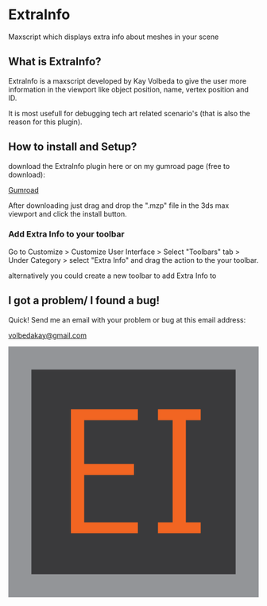 # ExtraInfo
Maxscript which displays extra info about meshes in your scene

## What is ExtraInfo?
ExtraInfo is a maxscript developed by Kay Volbeda to give the user more information in the viewport like object position, name, vertex position and ID.

It is most usefull for debugging tech art related scenario's (that is also the reason for this plugin).

## How to install and Setup?
download the ExtraInfo plugin here or on my gumroad page (free to download):

[Gumroad](https://gum.co/GpJEh)

After downloading just drag and drop the ".mzp" file in the 3ds max viewport and click the install button.

### Add Extra Info to your toolbar
Go to Customize > Customize User Interface > Select "Toolbars" tab >
Under Category > select "Extra Info"
and drag the action to the your toolbar.

alternatively you could create a new toolbar to add Extra Info to

## I got a problem/ I found a bug!
Quick!
Send me an email with your problem or bug at this email address:

volbedakay@gmail.com

![](Logo/ExtraInfoLogo.png)

